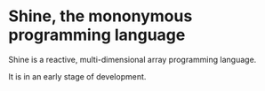 # Shine, the mononymous programming language

Shine is a reactive, multi-dimensional array programming language.

It is in an early stage of development.